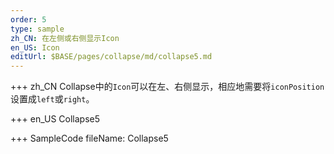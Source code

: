 ```yaml
--- 
order: 5
type: sample
zh_CN: 在左侧或右侧显示Icon
en_US: Icon
editUrl: $BASE/pages/collapse/md/collapse5.md
---
```


+++ zh_CN
Collapse中的<Code>Icon</Code>可以在左、右侧显示，相应地需要将<Code>iconPosition</Code>设置成<Code>left</Code>或<Code>right</Code>。

+++ en_US
Collapse5

+++ SampleCode
fileName: Collapse5
